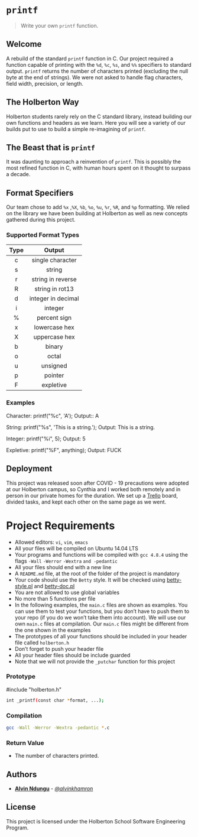 # **`printf`**


>Write your own `printf` function.


## Welcome
A rebuild of the standard `printf` function in C. Our project required a function capable of printing with the `%d`, `%c`, `%s`, and `%%` specifiers to standard output. `printf` returns the number of characters printed (excluding the null byte at the end of strings). We were not asked to handle flag characters, field width, precision, or length.

## The Holberton Way
Holberton students rarely rely on the C standard library, instead building our own functions and headers as we learn. Here you will see a variety of our builds put to use to build a simple re-imagining of `printf`.

## The Beast that is `printf`
It was daunting to approach a reinvention of `printf`. This is possibly the most refined function in C, with human hours spent on it thought to surpass a decade.

## Format Specifiers
Our team chose to add `%x` ,`%X`, `%b`, `%o`, `%u`, `%r`, `%R`, and `%p` formatting. We relied on the library we have been building at Holberton as well as new concepts gathered during this project.

### Supported Format Types

| Type  | Output |
|:-----:|:------:|
| c | single character |
| s | string |
| r | string in reverse |
| R | string in rot13 |
| d | integer in decimal |
| i | integer |
| % | percent sign |
| x | lowercase hex |
| X | uppercase hex |
| b | binary |
| o | octal |
| u | unsigned |
| p | pointer |
| F | expletive |

### Examples

Character: printf("%c", 'A'); Output:: A

String: printf("%s", 'This is a string.'); Output: This is a string.

Integer: printf("%i", 5); Output: 5

Expletive: printf("%F", anything); Output: FUCK


## Deployment
This project was released soon after COVID - 19 precautions were adopted at our Holberton campus, so Cynthia and I worked both remotely and in person in our private homes for the duration. We set up a [Trello](https://trello.com) board, divided tasks, and kept each other on the same page as we went.



# Project Requirements
-   Allowed editors: `vi`, `vim`, `emacs`
-   All your files will be compiled on Ubuntu 14.04 LTS
-   Your programs and functions will be compiled with `gcc 4.8.4` using the flags `-Wall` `-Werror` `-Wextra` `and -pedantic`
-   All your files should end with a new line
-   A `README.md` file, at the root of the folder of the project is mandatory
-   Your code should use the `Betty` style. It will be checked using [betty-style.pl](https://github.com/holbertonschool/Betty/blob/master/betty-style.pl "betty-style.pl") and [betty-doc.pl](https://github.com/holbertonschool/Betty/blob/master/betty-doc.pl "betty-doc.pl")
-   You are not allowed to use global variables
-   No more than 5 functions per file
-   In the following examples, the `main.c` files are shown as examples. You can use them to test your functions, but you don’t have to push them to your repo (if you do we won’t take them into account). We will use our own `main.c` files at compilation. Our `main.c` files might be different from the one shown in the examples
-   The prototypes of all your functions should be included in your header file called `holberton.h`
-   Don’t forget to push your header file
-   All your header files should be include guarded
-   Note that we will not provide the `_putchar` function for this project

### Prototype
#include "holberton.h"
```bash
int _printf(const char *format, ...);
```
### Compilation
```bash
gcc -Wall -Werror -Wextra -pedantic *.c
```
### Return Value
* The number of characters printed.

## Authors
* [**Alvin Ndungu**](https://github.com/alvo254) - [*@alvinkhamron*](https://twitter.com/alvinkhamron)


## License

This project is licensed under the Holberton School Software Engineering Program.



